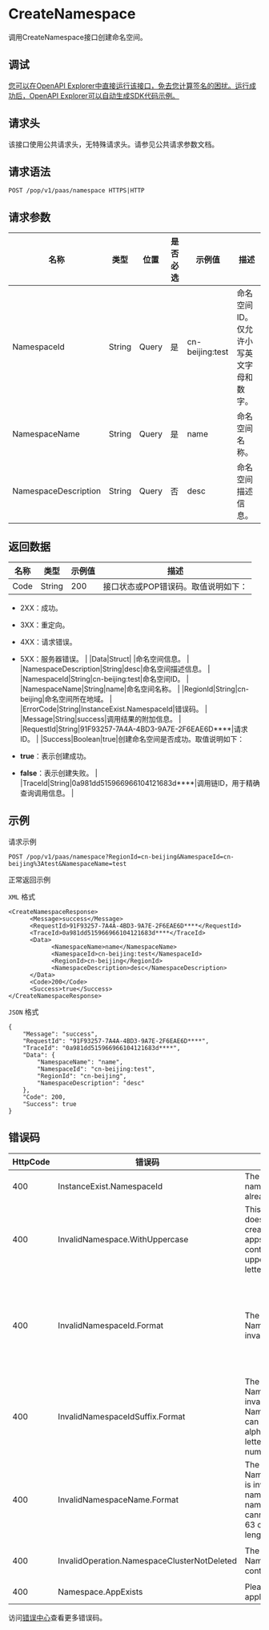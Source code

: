 # CreateNamespace

调用CreateNamespace接口创建命名空间。

## 调试

[您可以在OpenAPI Explorer中直接运行该接口，免去您计算签名的困扰。运行成功后，OpenAPI Explorer可以自动生成SDK代码示例。](https://api.aliyun.com/#product=sae&api=CreateNamespace&type=ROA&version=2019-05-06)

## 请求头

该接口使用公共请求头，无特殊请求头。请参见公共请求参数文档。

## 请求语法

```
POST /pop/v1/paas/namespace HTTPS|HTTP
```

## 请求参数

|名称|类型|位置|是否必选|示例值|描述|
|--|--|--|----|---|--|
|NamespaceId|String|Query|是|cn-beijing:test|命名空间ID。仅允许小写英文字母和数字。 |
|NamespaceName|String|Query|是|name|命名空间名称。 |
|NamespaceDescription|String|Query|否|desc|命名空间描述信息。 |

## 返回数据

|名称|类型|示例值|描述|
|--|--|---|--|
|Code|String|200|接口状态或POP错误码。取值说明如下：

 -   2XX：成功。
-   3XX：重定向。
-   4XX：请求错误。
-   5XX：服务器错误。 |
|Data|Struct| |命名空间信息。 |
|NamespaceDescription|String|desc|命名空间描述信息。 |
|NamespaceId|String|cn-beijing:test|命名空间ID。 |
|NamespaceName|String|name|命名空间名称。 |
|RegionId|String|cn-beijing|命名空间所在地域。 |
|ErrorCode|String|InstanceExist.NamespaceId|错误码。 |
|Message|String|success|调用结果的附加信息。 |
|RequestId|String|91F93257-7A4A-4BD3-9A7E-2F6EAE6D\*\*\*\*|请求ID。 |
|Success|Boolean|true|创建命名空间是否成功。取值说明如下：

 -   **true**：表示创建成功。
-   **false**：表示创建失败。 |
|TraceId|String|0a981dd515966966104121683d\*\*\*\*|调用链ID，用于精确查询调用信息。 |

## 示例

请求示例

```
POST /pop/v1/paas/namespace?RegionId=cn-beijing&NamespaceId=cn-beijing%3Atest&NamespaceName=test
```

正常返回示例

`XML` 格式

```
<CreateNamespaceResponse>
      <Message>success</Message>
      <RequestId>91F93257-7A4A-4BD3-9A7E-2F6EAE6D****</RequestId>
      <TraceId>0a981dd515966966104121683d****</TraceId>
      <Data>
            <NamespaceName>name</NamespaceName>
            <NamespaceId>cn-beijing:test</NamespaceId>
            <RegionId>cn-beijing</RegionId>
            <NamespaceDescription>desc</NamespaceDescription>
      </Data>
      <Code>200</Code>
      <Success>true</Success>
</CreateNamespaceResponse>
```

`JSON` 格式

```
{
    "Message": "success",
    "RequestId": "91F93257-7A4A-4BD3-9A7E-2F6EAE6D****",
    "TraceId": "0a981dd515966966104121683d****",
    "Data": {
        "NamespaceName": "name",
        "NamespaceId": "cn-beijing:test",
        "RegionId": "cn-beijing",
        "NamespaceDescription": "desc"
    },
    "Code": 200,
    "Success": true
}
```

## 错误码

|HttpCode|错误码|错误信息|描述|
|--------|---|----|--|
|400|InstanceExist.NamespaceId|The specified namespace ID already exists.|指定的命名空间ID已存在。|
|400|InvalidNamespace.WithUppercase|This namespace does not support creating SAE apps because it contains uppercase letters.|命名空间不支持创建SAE应用，因为它带有大写字母。|
|400|InvalidNamespaceId.Format|The specified NamespaceId is invalid.|指定的NamespaceId不合法。正确格式为\[所属regionId\]:\[命名空间标识\]，例如cn-beijing:test，并且长度不能超过32个字符。|
|400|InvalidNamespaceIdSuffix.Format|The specified NamespaceId is invalid. NamespaceId can only contain alphabetical letters or numbers.|指定的NamespaceId不合法。命名空间ID只能由字母或数字组成。|
|400|InvalidNamespaceName.Format|The specified NamespaceName is invalid. The name of the namespace cannot exceed 63 characters in length.|指定的NamespaceName不合法。命名空间名称的长度不能超过63个字符。|
|400|InvalidOperation.NamespaceClusterNotDeleted|The specified NamespaceId contains clusters.|指定的NamespaceId下还有集群。|
|400|Namespace.AppExists|Please delete the application first.|请先删除应用。|

访问[错误中心](https://error-center.aliyun.com/status/product/sae)查看更多错误码。


